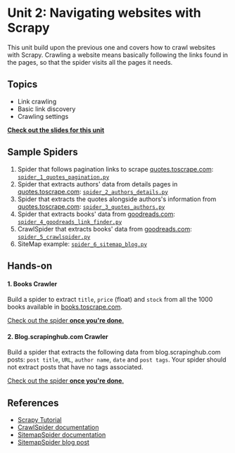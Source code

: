 Unit 2: Navigating websites with Scrapy
=======================================

This unit build upon the previous one and covers how to crawl websites with Scrapy. Crawling a website means basically following the links found in the pages, so that the spider visits all the pages it needs.

## Topics
* Link crawling
* Basic link discovery
* Crawling settings


**[Check out the slides for this unit](https://docs.google.com/presentation/d/1BbO8W17EJtD9doK-VwNVju8IC3Dk5zA3n_Qy2t7wLyo/pub?start=false&loop=false&delayms=600000000)**


## Sample Spiders
1. Spider that follows pagination links to scrape [quotes.toscrape.com](http://quotes.toscrape.com): [`spider_1_quotes_pagination.py`](spiders/spider_1_quotes_pagination.py)
2. Spider that extracts authors' data from details pages in [quotes.toscrape.com](http://quotes.toscrape.com): [`spider_2_authors_details.py`](spiders/spider_2_authors_details.py)
3. Spider that extracts the quotes alongside authors's information from [quotes.toscrape.com](http://quotes.toscrape.com): [`spider_3_quotes_authors.py`](spiders/spider_3_quotes_authors.py)
4. Spider that extracts books' data from [goodreads.com](http://goodreads.com): [`spider_4_goodreads_link_finder.py`](spiders/spider_4_goodreads_link_finder.py)
5. CrawlSpider that extracts books' data from [goodreads.com](http://goodreads.com): [`spider_5_crawlspider.py`](spiders/spider_5_crawlspider.py)
6. SiteMap example: [`spider_6_sitemap_blog.py`](spiders/spider_6_sitemap_blog.py)



## Hands-on

#### 1. Books Crawler
Build a spider to extract `title`, `price` (float) and `stock` from all the 1000 books available in [books.toscrape.com](http://books.toscrape.com).

[Check out the spider **once you're done**.](spiders/spider_7_books.py)

#### 2. Blog.scrapinghub.com Crawler
Build a spider that extracts the following data from blog.scrapinghub.com posts: `post title`, `URL`, `author name`, `date` and `post tags`. Your spider should not extract posts that have no tags associated.

[Check out the spider **once you're done**.](spiders/spider_9_blog.py)



## References
* [Scrapy Tutorial](https://doc.scrapy.org/en/latest/intro/tutorial.html)
* [CrawlSpider documentation](https://doc.scrapy.org/en/latest/topics/spiders.html#crawlspider)
* [SitemapSpider documentation](https://doc.scrapy.org/en/latest/topics/spiders.html#sitemapspider)
* [SitemapSpider blog post](https://blog.scrapinghub.com/2016/02/24/scrapy-tips-from-the-pros-february-2016-edition/)
